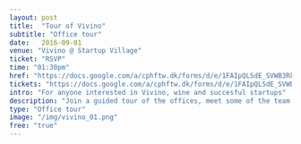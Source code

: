 ```yaml
---
layout: post
title:  "Tour of Vivino"
subtitle: "Office tour"
date:   2016-09-01
venue: "Vivino @ Startup Village"
ticket: "RSVP"
time: "01:30pm"
href: "https://docs.google.com/a/cphftw.dk/forms/d/e/1FAIpQLSdE_SVWB3RkiAVA9ki1CfdNyOPGIHVMVU22UY7bgon_7gV3yA/viewform?c=0&w=1"
tickets: "https://docs.google.com/a/cphftw.dk/forms/d/e/1FAIpQLSdE_SVWB3RkiAVA9ki1CfdNyOPGIHVMVU22UY7bgon_7gV3yA/viewform?c=0&w=1"
intro: "For anyone interested in Vivino, wine and succesful startups"
description: "Join a guided tour of the offices, meet some of the team members and learn about life in Vivino. Tour at 13.30-14.00, or pop by for a glass of wine during the open house at startup village."
type: "Office tour"
image: "/img/vivino_01.png"
free: "true"
---
```

<!-- fill in the URL of your event host page if you haven't enough information for a detail page, so the event link won't point on the detail page at all -->
